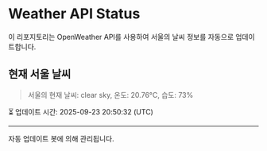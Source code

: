 
# Weather API Status

이 리포지토리는 OpenWeather API를 사용하여 서울의 날씨 정보를 자동으로 업데이트합니다.

## 현재 서울 날씨
> 서울의 현재 날씨: clear sky, 온도: 20.76°C, 습도: 73%

⏳ 업데이트 시간: 2025-09-23 20:50:32 (UTC)

---
자동 업데이트 봇에 의해 관리됩니다.

